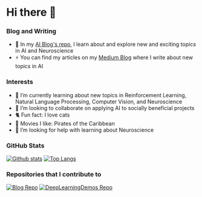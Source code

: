 # Hi there 👋

### Blog and Writing
- :star2: In my [AI Blog's repo](https://github.com/mswang12/Blog), I learn about and explore new and exciting topics in AI and Neuroscience
- :zap: You can find my articles on my [Medium Blog](https://medium.com/@mswang12) where I write about new topics in AI

### Interests
- 🌱 I’m currently learning about new topics in Reinforcement Learning, Natural Language Processing, Computer Vision, and Neuroscience
- 👯 I’m looking to collaborate on applying AI to socially beneficial projects
- :cat2: Fun fact: I love cats
- :movie_camera: Movies I like: Pirates of the Caribbean
- :palm_tree: I’m looking for help with learning about Neuroscience

### GitHub Stats
[![Github stats](https://github-readme-stats.vercel.app/api?username=mswang12&show_icons=true&line_height=27)](https://github.com/anuraghazra/github-readme-stats)
[![Top Langs](https://github-readme-stats.vercel.app/api/top-langs/?username=mswang12)](https://github.com/anuraghazra/github-readme-stats)

### Repositories that I contribute to
[![Blog Repo](https://github-readme-stats.vercel.app/api/pin/?username=mswang12&repo=Blog)](https://github.com/mswang12/Blog)
[![DeepLearningDemos Repo](https://github-readme-stats.vercel.app/api/pin/?username=wileyw&repo=DeepLearningDemos)](https://github.com/wileyw/DeepLearningDemos)

<!--
**mswang12/mswang12** is a ✨ _special_ ✨ repository because its `README.md` (this file) appears on your GitHub profile.

Here are some ideas to get you started:

- 🔭 I’m currently working on ...
- 🌱 I’m currently learning ...
- 👯 I’m looking to collaborate on ...
- 🤔 I’m looking for help with ...
- 💬 Ask me about ...
- 📫 How to reach me: ...
- 😄 Pronouns: ...
- ⚡ Fun fact: ...

# Resources:
https://towardsdatascience.com/build-a-stunning-readme-for-your-github-profile-9b80434fe5d7
-->

